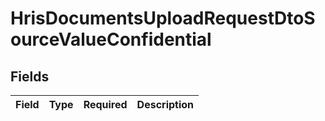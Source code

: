 # HrisDocumentsUploadRequestDtoSourceValueConfidential


## Fields

| Field       | Type        | Required    | Description |
| ----------- | ----------- | ----------- | ----------- |